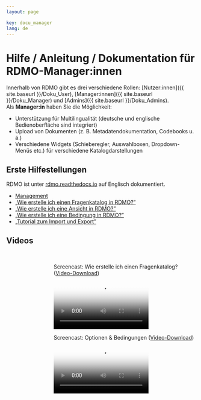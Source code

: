 ```yaml
---
layout: page

key: docu_manager
lang: de
---
```


# Hilfe / Anleitung / Dokumentation für RDMO-Manager:innen

Innerhalb von RDMO gibt es drei verschiedene Rollen: [Nutzer:innen]({{ site.baseurl }}/Doku_User), [Manager:innen]({{ site.baseurl }}/Doku_Manager) und [Admins]({{ site.baseurl }}/Doku_Admins).<br/>
Als <b>Manager:in</b> haben Sie die Möglichkeit:

* Unterstützung für Multilingualität (deutsche und englische Bedienoberfläche sind integriert)
* Upload von Dokumenten (z. B. Metadatendokumentation, Codebooks u. ä.)
* Verschiedene Widgets (Schieberegler, Auswahlboxen, Dropdown-Menüs etc.) für verschiedene Katalogdarstellungen

## Erste Hilfestellungen

RDMO ist unter [rdmo.readthedocs.io](http://rdmo.readthedocs.io/en/latest) auf Englisch dokumentiert. 

* [Management](http://rdmo.readthedocs.io/en/latest/management/index.html) 
* [„Wie erstelle ich einen Fragenkatalog in RDMO?”](http://www.forschungsdaten.org/index.php/Katalog_erstellen)
* [„Wie erstelle ich eine Ansicht in RDMO?”](http://www.forschungsdaten.org/index.php/Ansicht_erstellen)
* [„Wie erstelle ich eine Bedingung in RDMO?”](http://www.forschungsdaten.org/index.php/Bedingung_erstellen)
* [„Tutorial zum Import und Export”](http://www.forschungsdaten.org/index.php/Import_Export)

## Videos

<br>
<p style="margin-left:25%;">Screencast: Wie erstelle ich einen Fragenkatalog? (<a href="{{ site.baseurl }}/img/promo/videos/erstellen_22-01-2019.mp4">Video-Download</a>)</p>
<video poster="{{ site.baseurl}}/img/promo/videos/erstellen_frame.jpg" controls="controls" style="width: 50%; margin-left:25%;">
<source src="{{ site.baseurl}}/img/promo/videos/erstellen_22-01-2019.mp4">Your browser does not support the video tag.</video>

<br>
<p style="margin-left:25%;">Screencast: Optionen & Bedingungen (<a href="{{ site.baseurl }}/img/promo/videos/optionen.mp4">Video-Download</a>)</p>
<video poster="{{ site.baseurl}}/img/promo/videos/optionen_frame.jpg" controls="controls" style="width: 50%; margin-left:25%;">
<source src="{{ site.baseurl}}/img/promo/videos/optionen.mp4">Your browser does not support the video tag.</video>
